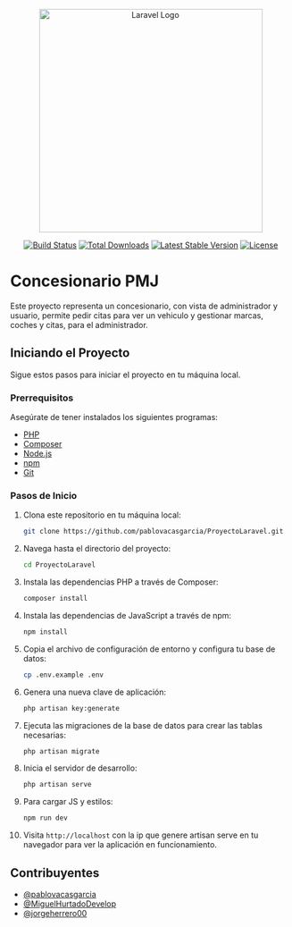 <p align="center"><a href="https://laravel.com" target="_blank"><img src="https://raw.githubusercontent.com/laravel/art/master/logo-lockup/5%20SVG/2%20CMYK/1%20Full%20Color/laravel-logolockup-cmyk-red.svg" width="400" alt="Laravel Logo"></a></p>

<p align="center">
<a href="https://github.com/laravel/framework/actions"><img src="https://github.com/laravel/framework/workflows/tests/badge.svg" alt="Build Status"></a>
<a href="https://packagist.org/packages/laravel/framework"><img src="https://img.shields.io/packagist/dt/laravel/framework" alt="Total Downloads"></a>
<a href="https://packagist.org/packages/laravel/framework"><img src="https://img.shields.io/packagist/v/laravel/framework" alt="Latest Stable Version"></a>
<a href="https://packagist.org/packages/laravel/framework"><img src="https://img.shields.io/packagist/l/laravel/framework" alt="License"></a>
</p>

# Concesionario PMJ

Este proyecto representa un concesionario, con vista de administrador y usuario, permite pedir citas para ver un vehiculo y gestionar marcas, coches y citas, para el administrador.

## Iniciando el Proyecto

Sigue estos pasos para iniciar el proyecto en tu máquina local.

### Prerrequisitos

Asegúrate de tener instalados los siguientes programas:

- [PHP](https://www.php.net/downloads)
- [Composer](https://getcomposer.org/download/)
- [Node.js](https://nodejs.org/en/download/)
- [npm](https://www.npmjs.com/get-npm)
- [Git](https://git-scm.com/downloads)

### Pasos de Inicio

1. Clona este repositorio en tu máquina local:

    ```bash
    git clone https://github.com/pablovacasgarcia/ProyectoLaravel.git
    ```

2. Navega hasta el directorio del proyecto:

    ```bash
    cd ProyectoLaravel
    ```

3. Instala las dependencias PHP a través de Composer:

    ```bash
    composer install
    ```

4. Instala las dependencias de JavaScript a través de npm:

    ```bash
    npm install
    ```

5. Copia el archivo de configuración de entorno y configura tu base de datos:

    ```bash
    cp .env.example .env
    ```

6. Genera una nueva clave de aplicación:

    ```bash
    php artisan key:generate
    ```

7. Ejecuta las migraciones de la base de datos para crear las tablas necesarias:

    ```bash
    php artisan migrate
    ```

8. Inicia el servidor de desarrollo:

    ```bash
    php artisan serve
    ```

9. Para cargar JS y estilos:

    ```bash
    npm run dev
    ```

10. Visita `http://localhost` con la ip que genere artisan serve en tu navegador para ver la aplicación en funcionamiento.

## Contribuyentes

- [@pablovacasgarcia](https://github.com/pablovacasgarcia)
- [@MiguelHurtadoDevelop](https://github.com/MiguelHurtadoDevelop)
- [@jorgeherrero00](https://github.com/jorgeherrero00)


